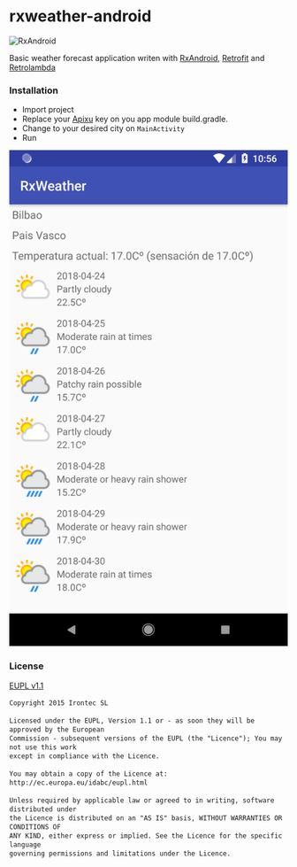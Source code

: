 # rxweather-android

![RxAndroid](https://raw.githubusercontent.com/irontec/rxweather-android/master/rx.jpg)

Basic weather forecast application writen with [RxAndroid](https://github.com/ReactiveX/RxAndroid), [Retrofit](http://square.github.io/retrofit/) and [Retrolambda](https://github.com/evant/gradle-retrolambda)

### Installation

- Import project
- Replace your [Apixu](https://www.apixu.com/) key on you app module build.gradle.
- Change to your desired city on ```MainActivity```
- Run

![Screenshot](https://raw.githubusercontent.com/irontec/rxweather-android/master/screenshot.png)

### License

[EUPL v1.1](https://github.com/irontec/rxweather-android/blob/master/LICENSE.txt)

```
Copyright 2015 Irontec SL

Licensed under the EUPL, Version 1.1 or - as soon they will be approved by the European
Commission - subsequent versions of the EUPL (the "Licence"); You may not use this work
except in compliance with the Licence.

You may obtain a copy of the Licence at:
http://ec.europa.eu/idabc/eupl.html

Unless required by applicable law or agreed to in writing, software distributed under 
the Licence is distributed on an "AS IS" basis, WITHOUT WARRANTIES OR CONDITIONS OF 
ANY KIND, either express or implied. See the Licence for the specific language 
governing permissions and limitations under the Licence.
```
